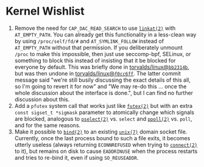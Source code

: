 # Kernel Wishlist

1. Remove the need for `CAP_DAC_READ_SEARCH` to use [`linkat(2)`](http://man7.org/linux/man-pages/man2/linkat.2.html) with `AT_EMPTY_PATH`. You can already get this functionality in a less-clean way by using `/proc/self/fd/#` and `AT_SYMLINK_FOLLOW` instead of `AT_EMPTY_PATH` without that permission. If you deliberately unmount `/proc` to make this impossible, then just use seccomp-bpf, SELinux, or something to block this instead of insisting that it be blocked for everyone by default. This was briefly done in [torvalds/linux@`bb2314b`](https://github.com/torvalds/linux/commit/bb2314b), but was then undone in [torvalds/linux@`f0cc6ff`](https://github.com/torvalds/linux/commit/f0cc6ff). The latter commit message said "we're still busily discussing the exact details of this all, so I'm going to revert it for now" and "We may re-do this ... once the whole discussion about the interface is done.", but I can find no further discussion about this.
2. Add a `pfutex` system call that works just like [`futex(2)`](http://man7.org/linux/man-pages/man2/futex.2.html) but with an extra `const sigset_t *sigmask` parameter to atomically change which signals are blocked, analogous to [`pselect(2)`](http://man7.org/linux/man-pages/man2/pselect.2.html) vs. `select` and [`ppoll(2)`](http://man7.org/linux/man-pages/man2/ppoll.2.html) vs. `poll`, and for the same reasons.
3. Make it possible to [`bind(2)`](http://man7.org/linux/man-pages/man2/bind.2.html) to an existing [`unix(7)`](http://man7.org/linux/man-pages/man7/unix.7.html) domain socket file. Currently, once the last process bound to such a file exits, it becomes utterly useless (always returning `ECONNREFUSED` when trying to [`connect(2)`](http://man7.org/linux/man-pages/man2/connect.2.html) to it), but remains on disk to cause `EADDRINUSE` when the process restarts and tries to re-bind it, even if using `SO_REUSEADDR`.
